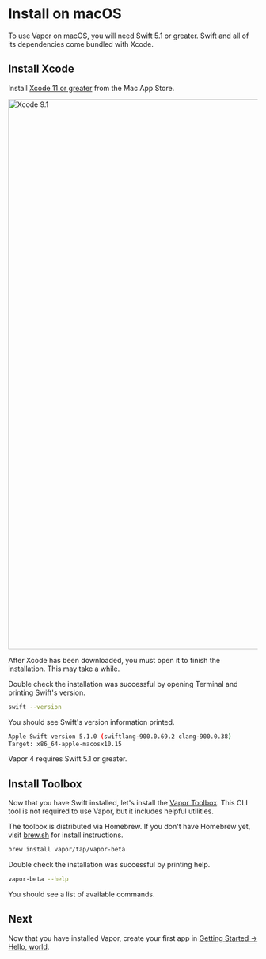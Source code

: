 # Install on macOS

To use Vapor on macOS, you will need Swift 5.1 or greater. Swift and all of its dependencies come bundled with Xcode.

## Install Xcode

Install [Xcode 11 or greater](https://itunes.apple.com/us/app/xcode/id497799835?mt=12) from the Mac App Store.

<img width="1112" alt="Xcode 9.1" src="https://user-images.githubusercontent.com/1342803/32911091-1b55b434-cad9-11e7-8ab2-fbd7ea0084da.png">

After Xcode has been downloaded, you must open it to finish the installation. This may take a while.

Double check the installation was successful by opening Terminal and printing Swift's version.

```sh
swift --version
```

You should see Swift's version information printed.

```sh
Apple Swift version 5.1.0 (swiftlang-900.0.69.2 clang-900.0.38)
Target: x86_64-apple-macosx10.15
```

Vapor 4 requires Swift 5.1 or greater.

## Install Toolbox

Now that you have Swift installed, let's install the [Vapor Toolbox](../getting-started/toolbox.md). This CLI tool is not required to use Vapor, but it includes helpful utilities. 

The toolbox is distributed via Homebrew. If you don't have Homebrew yet, visit <a href="https://brew.sh" target="_blank">brew.sh</a> for install instructions.

```sh
brew install vapor/tap/vapor-beta
```

Double check the installation was successful by printing help.

```sh
vapor-beta --help
```

You should see a list of available commands.

## Next

Now that you have installed Vapor, create your first app in [Getting Started &rarr; Hello, world](../getting-started/hello-world.md).
